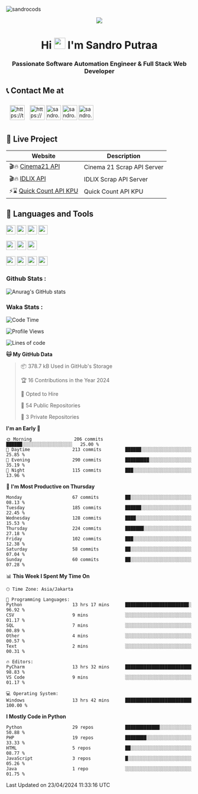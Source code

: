 

![sandrocods](https://cardivo.vercel.app/api?name=Martinus%20Krisandro%20Perdana%20Putra&description=Software%20Automation%20Engineer%20%7C%7C%20Full%20Stack%20Web%20Developer&image=https://avatars.githubusercontent.com/u/59155826?v=4&backgroundColor=%23ecf0f1)
<p align="center" style="p3">
<a href="https://github.com/antonkomarev/github-profile-views-counter">
    <img align="center"  src="https://komarev.com/ghpvc/?username=sandrocods&style=for-the-badge">
</a>
</p>



<h1 align="center" > Hi <img src="https://media.giphy.com/media/hvRJCLFzcasrR4ia7z/giphy.gif" width="30px"> I'm Sandro Putraa </h1>
<h3 align="center" style="p3">Passionate Software Automation Engineer & Full Stack Web Developer </h3>



## 📞 Contact Me at

<p align="left">
      <a href="https://t.me/sandroputraa" target="blank"><img align="center" src="https://www.vectorlogo.zone/logos/telegram/telegram-tile.svg" alt="https://t.me/sandroputraa" height="40" width="40" style="margin: 10" /></a>
    <a href="https://www.linkedin.com/in/sandro-putraa-34b80a19b/" target="blank"><img align="center" src="https://raw.githubusercontent.com/rahuldkjain/github-profile-readme-generator/master/src/images/icons/Social/linked-in-alt.svg" alt="https://www.linkedin.com/in/sandro-putraa-34b80a19b/" height="40" width="40" /></a>
    <a href="https://fb.com/sandro.putraaa" target="blank"><img align="center" src="https://raw.githubusercontent.com/rahuldkjain/github-profile-readme-generator/master/src/images/icons/Social/facebook.svg" alt="sandro.putraaa" height="40" width="40" /></a>
    <a href="https://instagram.com/sandro.putraa" target="blank"><img align="center" src="https://raw.githubusercontent.com/rahuldkjain/github-profile-readme-generator/master/src/images/icons/Social/instagram.svg" alt="sandro.putraa" height="40" width="40" /></a>
    <a href="https://wakatime.com/@sandrocods" target="blank"><img align="center" src="https://wakatime.com/static/img/wakatime-logo-text-vertical.png" alt="sandro.putraa" height="40" width="40" /></a>
   
</p>

## 🚀 Live Project


| Website             | Description     |
| ----------------- | --- |
| 🎬🔥 [Cinema21 API](https://cinema-21-scrapper.vercel.app/) | Cinema 21 Scrap API Server |
| 🎬🔥 [IDLIX API](https://idlix-api.vercel.app/) | IDLIX Scrap API Server |
| ⚡⌛ [Quick Count API KPU](https://api-real-count-2024.vercel.app/)| Quick Count API KPU |



## 🙌 Languages and Tools

<img src="https://img.shields.io/badge/-Git-white?style=for-the-badge&logo=git" height="25" /></img>
<img src="https://img.shields.io/badge/-GitHub-white?style=for-the-badge&logo=github&logoColor=007ACC" height="25" /></img> <img src="https://img.shields.io/badge/-VS%20Code-white?style=for-the-badge&logo=visual-studio-code&logoColor=007ACC" height="25" /></img> <img src="https://img.shields.io/badge/-Pycharm-white?style=for-the-badge&logo=pycharm&logoColor=007ACC" height="25" /></img>

<img src="https://img.shields.io/badge/-Laravel-white?style=for-the-badge&logo=laravel&logoColor=007ACC" height="25" /></img>
<img src="https://img.shields.io/badge/-Flask-white?style=for-the-badge&logo=flask&logoColor=007ACC" height="25" /></img>
<img src="https://img.shields.io/badge/-Selenium-white?style=for-the-badge&logo=selenium&logoColor=007ACC" height="25" /></img>

<img src="https://img.shields.io/badge/-Python-white?style=for-the-badge&logo=python&logoColor=007ACC" height="25" /></img>
<img src="https://img.shields.io/badge/-Php-white?style=for-the-badge&logo=php&logoColor=007ACC" height="25" /></img>
<img src="https://img.shields.io/badge/-java-white?style=for-the-badge&logo=java&logoColor=007ACC" height="25" /></img>
<img src="https://img.shields.io/badge/-c++-white?style=for-the-badge&logo=c%2B%2B&logoColor=007ACC" height="25" /></img>



### Github Stats :
![Anurag's GitHub stats](https://github-readme-stats.vercel.app/api?username=sandrocods&show_icons=true&theme=transparent)


### Waka Stats :
<!--START_SECTION:waka-->
![Code Time](http://img.shields.io/badge/Code%20Time-2%2C102%20hrs-blue)

![Profile Views](http://img.shields.io/badge/Profile%20Views-10-blue)

![Lines of code](https://img.shields.io/badge/From%20Hello%20World%20I%27ve%20Written-1.4%20million%20lines%20of%20code-blue)

**🐱 My GitHub Data** 

> 📦 378.7 kB Used in GitHub's Storage 
 > 
> 🏆 16 Contributions in the Year 2024
 > 
> 💼 Opted to Hire
 > 
> 📜 54 Public Repositories 
 > 
> 🔑 3 Private Repositories 
 > 
**I'm an Early 🐤** 

```text
🌞 Morning                206 commits         ██████░░░░░░░░░░░░░░░░░░░   25.00 % 
🌆 Daytime                213 commits         ██████░░░░░░░░░░░░░░░░░░░   25.85 % 
🌃 Evening                290 commits         █████████░░░░░░░░░░░░░░░░   35.19 % 
🌙 Night                  115 commits         ███░░░░░░░░░░░░░░░░░░░░░░   13.96 % 
```
📅 **I'm Most Productive on Thursday** 

```text
Monday                   67 commits          ██░░░░░░░░░░░░░░░░░░░░░░░   08.13 % 
Tuesday                  185 commits         ██████░░░░░░░░░░░░░░░░░░░   22.45 % 
Wednesday                128 commits         ████░░░░░░░░░░░░░░░░░░░░░   15.53 % 
Thursday                 224 commits         ███████░░░░░░░░░░░░░░░░░░   27.18 % 
Friday                   102 commits         ███░░░░░░░░░░░░░░░░░░░░░░   12.38 % 
Saturday                 58 commits          ██░░░░░░░░░░░░░░░░░░░░░░░   07.04 % 
Sunday                   60 commits          ██░░░░░░░░░░░░░░░░░░░░░░░   07.28 % 
```


📊 **This Week I Spent My Time On** 

```text
🕑︎ Time Zone: Asia/Jakarta

💬 Programming Languages: 
Python                   13 hrs 17 mins      ████████████████████████░   96.92 % 
CSV                      9 mins              ░░░░░░░░░░░░░░░░░░░░░░░░░   01.17 % 
SQL                      7 mins              ░░░░░░░░░░░░░░░░░░░░░░░░░   00.89 % 
Other                    4 mins              ░░░░░░░░░░░░░░░░░░░░░░░░░   00.57 % 
Text                     2 mins              ░░░░░░░░░░░░░░░░░░░░░░░░░   00.31 % 

🔥 Editors: 
PyCharm                  13 hrs 32 mins      █████████████████████████   98.83 % 
VS Code                  9 mins              ░░░░░░░░░░░░░░░░░░░░░░░░░   01.17 % 

💻 Operating System: 
Windows                  13 hrs 42 mins      █████████████████████████   100.00 % 
```

**I Mostly Code in Python** 

```text
Python                   29 repos            █████████████░░░░░░░░░░░░   50.88 % 
PHP                      19 repos            ████████░░░░░░░░░░░░░░░░░   33.33 % 
HTML                     5 repos             ██░░░░░░░░░░░░░░░░░░░░░░░   08.77 % 
JavaScript               3 repos             █░░░░░░░░░░░░░░░░░░░░░░░░   05.26 % 
Java                     1 repo              ░░░░░░░░░░░░░░░░░░░░░░░░░   01.75 % 
```




 Last Updated on 23/04/2024 11:33:16 UTC
<!--END_SECTION:waka-->
